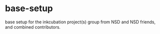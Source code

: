 # base-setup
base setup for the inkcubation project(s) group from NSD and NSD friends, and combined contributors. 
